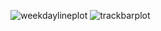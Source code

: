 ![weekdaylineplot](https://user-images.githubusercontent.com/54338793/119510126-45688880-bd3f-11eb-9a01-c05d816830e1.png)
![trackbarplot](https://user-images.githubusercontent.com/54338793/119510131-46011f00-bd3f-11eb-982a-fc619c24cbaa.png)